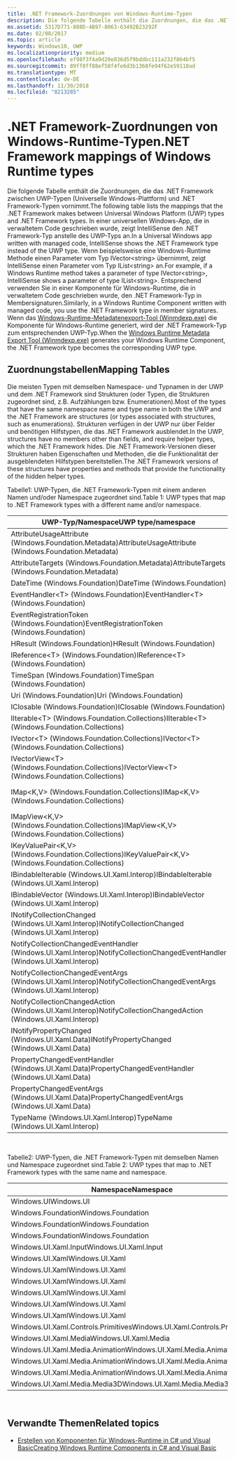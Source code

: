 ```yaml
---
title: .NET Framework-Zuordnungen von Windows-Runtime-Typen
description: Die folgende Tabelle enthält die Zuordnungen, die das .NET Framework zwischen UWP-Typen (Universelle Windows-Plattform) und .NET Framework-Typen vornimmt.
ms.assetid: 5317D771-808D-4B97-8063-63492B23292F
ms.date: 02/08/2017
ms.topic: article
keywords: Windows10, UWP
ms.localizationpriority: medium
ms.openlocfilehash: ef98f3f4a9d20e836d5f9bddbc111a232f864bf5
ms.sourcegitcommit: 89ff8ff88ef58f4fe6d3b1368fe94f62e59118ad
ms.translationtype: MT
ms.contentlocale: de-DE
ms.lasthandoff: 11/30/2018
ms.locfileid: "8213285"
---
```

# <a name="net-framework-mappings-of-windows-runtime-types"></a><span data-ttu-id="bbe92-104">.NET Framework-Zuordnungen von Windows-Runtime-Typen</span><span class="sxs-lookup"><span data-stu-id="bbe92-104">.NET Framework mappings of Windows Runtime types</span></span>



<span data-ttu-id="bbe92-105">Die folgende Tabelle enthält die Zuordnungen, die das .NET Framework zwischen UWP-Typen (Universelle Windows-Plattform) und .NET Framework-Typen vornimmt.</span><span class="sxs-lookup"><span data-stu-id="bbe92-105">The following table lists the mappings that the .NET Framework makes between Universal Windows Platform (UWP) types and .NET Framework types.</span></span> <span data-ttu-id="bbe92-106">In einer universellen Windows-App, die in verwaltetem Code geschrieben wurde, zeigt IntelliSense den .NET Framework-Typ anstelle des UWP-Typs an.</span><span class="sxs-lookup"><span data-stu-id="bbe92-106">In a Universal Windows app written with managed code, IntelliSense shows the .NET Framework type instead of the UWP type.</span></span> <span data-ttu-id="bbe92-107">Wenn beispielsweise eine Windows-Runtime Methode einen Parameter vom Typ IVector&lt;string&gt; übernimmt, zeigt IntelliSense einen Parameter vom Typ IList&lt;string&gt; an.</span><span class="sxs-lookup"><span data-stu-id="bbe92-107">For example, if a Windows Runtime method takes a parameter of type IVector&lt;string&gt;, IntelliSense shows a parameter of type IList&lt;string&gt;.</span></span> <span data-ttu-id="bbe92-108">Entsprechend verwenden Sie in einer Komponente für Windows-Runtime, die in verwaltetem Code geschrieben wurde, den .NET Framework-Typ in Membersignaturen.</span><span class="sxs-lookup"><span data-stu-id="bbe92-108">Similarly, in a Windows Runtime Component written with managed code, you use the .NET Framework type in member signatures.</span></span> <span data-ttu-id="bbe92-109">Wenn das [Windows-Runtime-Metadatenexport-Tool (Winmdexp.exe)](https://msdn.microsoft.com/library/hh925576.aspx) die Komponente für Windows-Runtime generiert, wird der .NET Framework-Typ zum entsprechenden UWP-Typ.</span><span class="sxs-lookup"><span data-stu-id="bbe92-109">When the [Windows Runtime Metadata Export Tool (Winmdexp.exe)](https://msdn.microsoft.com/library/hh925576.aspx) generates your Windows Runtime Component, the .NET Framework type becomes the corresponding UWP type.</span></span>

## <a name="mapping-tables"></a><span data-ttu-id="bbe92-110">Zuordnungstabellen</span><span class="sxs-lookup"><span data-stu-id="bbe92-110">Mapping Tables</span></span>


<span data-ttu-id="bbe92-111">Die meisten Typen mit demselben Namespace- und Typnamen in der UWP und dem .NET Framework sind Strukturen (oder Typen, die Strukturen zugeordnet sind, z.B. Aufzählungen bzw. Enumerationen).</span><span class="sxs-lookup"><span data-stu-id="bbe92-111">Most of the types that have the same namespace name and type name in both the UWP and the .NET Framework are structures (or types associated with structures, such as enumerations).</span></span> <span data-ttu-id="bbe92-112">Strukturen verfügen in der UWP nur über Felder und benötigen Hilfstypen, die das .NET Framework ausblendet.</span><span class="sxs-lookup"><span data-stu-id="bbe92-112">In the UWP, structures have no members other than fields, and require helper types, which the .NET Framework hides.</span></span> <span data-ttu-id="bbe92-113">Die .NET Framework-Versionen dieser Strukturen haben Eigenschaften und Methoden, die die Funktionalität der ausgeblendeten Hilfstypen bereitstellen.</span><span class="sxs-lookup"><span data-stu-id="bbe92-113">The .NET Framework versions of these structures have properties and methods that provide the functionality of the hidden helper types.</span></span>

<span data-ttu-id="bbe92-114">Tabelle1: UWP-Typen, die .NET Framework-Typen mit einem anderen Namen und/oder Namespace zugeordnet sind.</span><span class="sxs-lookup"><span data-stu-id="bbe92-114">Table 1: UWP types that map to .NET Framework types with a different name and/or namespace.</span></span>

| <span data-ttu-id="bbe92-115">UWP-Typ/Namespace</span><span class="sxs-lookup"><span data-stu-id="bbe92-115">UWP type/namespace</span></span>                                            | <span data-ttu-id="bbe92-116">.NET Framework-Typ/Namespace</span><span class="sxs-lookup"><span data-stu-id="bbe92-116">.NET Framework type/namespace</span></span>                                          | <span data-ttu-id="bbe92-117">.NET Framework-Assembly</span><span class="sxs-lookup"><span data-stu-id="bbe92-117">.NET Framework assembly</span></span>                           |
|---------------------------------------------------------------|------------------------------------------------------------------------|---------------------------------------------------|
| <span data-ttu-id="bbe92-118">AttributeUsageAttribute (Windows.Foundation.Metadata)</span><span class="sxs-lookup"><span data-stu-id="bbe92-118">AttributeUsageAttribute (Windows.Foundation.Metadata)</span></span>         | <span data-ttu-id="bbe92-119">AttributeUsageAttribute (System)</span><span class="sxs-lookup"><span data-stu-id="bbe92-119">AttributeUsageAttribute (System)</span></span>                                       | <span data-ttu-id="bbe92-120">System.Runtime.dll</span><span class="sxs-lookup"><span data-stu-id="bbe92-120">System.Runtime.dll</span></span>                                |
| <span data-ttu-id="bbe92-121">AttributeTargets (Windows.Foundation.Metadata)</span><span class="sxs-lookup"><span data-stu-id="bbe92-121">AttributeTargets (Windows.Foundation.Metadata)</span></span>                | <span data-ttu-id="bbe92-122">AttributeTargets (System)</span><span class="sxs-lookup"><span data-stu-id="bbe92-122">AttributeTargets (System)</span></span>                                              | <span data-ttu-id="bbe92-123">System.Runtime.dll</span><span class="sxs-lookup"><span data-stu-id="bbe92-123">System.Runtime.dll</span></span>                                |
| <span data-ttu-id="bbe92-124">DateTime (Windows.Foundation)</span><span class="sxs-lookup"><span data-stu-id="bbe92-124">DateTime (Windows.Foundation)</span></span>                                 | <span data-ttu-id="bbe92-125">DateTimeOffset (System)</span><span class="sxs-lookup"><span data-stu-id="bbe92-125">DateTimeOffset (System)</span></span>                                                | <span data-ttu-id="bbe92-126">System.Runtime.dll</span><span class="sxs-lookup"><span data-stu-id="bbe92-126">System.Runtime.dll</span></span>                                |
| <span data-ttu-id="bbe92-127">EventHandler&lt;T&gt; (Windows.Foundation)</span><span class="sxs-lookup"><span data-stu-id="bbe92-127">EventHandler&lt;T&gt; (Windows.Foundation)</span></span>                    | <span data-ttu-id="bbe92-128">EventHandler&lt;T&gt; (System)</span><span class="sxs-lookup"><span data-stu-id="bbe92-128">EventHandler&lt;T&gt; (System)</span></span>                                         | <span data-ttu-id="bbe92-129">System.Runtime.dll</span><span class="sxs-lookup"><span data-stu-id="bbe92-129">System.Runtime.dll</span></span>                                |
| <span data-ttu-id="bbe92-130">EventRegistrationToken (Windows.Foundation)</span><span class="sxs-lookup"><span data-stu-id="bbe92-130">EventRegistrationToken (Windows.Foundation)</span></span>                   | <span data-ttu-id="bbe92-131">EventRegistrationToken (System.Runtime.InteropServices.WindowsRuntime)</span><span class="sxs-lookup"><span data-stu-id="bbe92-131">EventRegistrationToken (System.Runtime.InteropServices.WindowsRuntime)</span></span> | <span data-ttu-id="bbe92-132">System.Runtime.InteropServices.WindowsRuntime.dll</span><span class="sxs-lookup"><span data-stu-id="bbe92-132">System.Runtime.InteropServices.WindowsRuntime.dll</span></span> |
| <span data-ttu-id="bbe92-133">HResult (Windows.Foundation)</span><span class="sxs-lookup"><span data-stu-id="bbe92-133">HResult (Windows.Foundation)</span></span>                                  | <span data-ttu-id="bbe92-134">Exception (System)</span><span class="sxs-lookup"><span data-stu-id="bbe92-134">Exception (System)</span></span>                                                     | <span data-ttu-id="bbe92-135">System.Runtime.dll</span><span class="sxs-lookup"><span data-stu-id="bbe92-135">System.Runtime.dll</span></span>                                |
| <span data-ttu-id="bbe92-136">IReference&lt;T&gt; (Windows.Foundation)</span><span class="sxs-lookup"><span data-stu-id="bbe92-136">IReference&lt;T&gt; (Windows.Foundation)</span></span>                      | <span data-ttu-id="bbe92-137">Nullable&lt;T&gt; (System)</span><span class="sxs-lookup"><span data-stu-id="bbe92-137">Nullable&lt;T&gt; (System)</span></span>                                             | <span data-ttu-id="bbe92-138">System.Runtime.dll</span><span class="sxs-lookup"><span data-stu-id="bbe92-138">System.Runtime.dll</span></span>                                |
| <span data-ttu-id="bbe92-139">TimeSpan (Windows.Foundation)</span><span class="sxs-lookup"><span data-stu-id="bbe92-139">TimeSpan (Windows.Foundation)</span></span>                                 | <span data-ttu-id="bbe92-140">TimeSpan (System)</span><span class="sxs-lookup"><span data-stu-id="bbe92-140">TimeSpan (System)</span></span>                                                      | <span data-ttu-id="bbe92-141">System.Runtime.dll</span><span class="sxs-lookup"><span data-stu-id="bbe92-141">System.Runtime.dll</span></span>                                |
| <span data-ttu-id="bbe92-142">Uri (Windows.Foundation)</span><span class="sxs-lookup"><span data-stu-id="bbe92-142">Uri (Windows.Foundation)</span></span>                                      | <span data-ttu-id="bbe92-143">Uri (System)</span><span class="sxs-lookup"><span data-stu-id="bbe92-143">Uri (System)</span></span>                                                           | <span data-ttu-id="bbe92-144">System.Runtime.dll</span><span class="sxs-lookup"><span data-stu-id="bbe92-144">System.Runtime.dll</span></span>                                |
| <span data-ttu-id="bbe92-145">IClosable (Windows.Foundation)</span><span class="sxs-lookup"><span data-stu-id="bbe92-145">IClosable (Windows.Foundation)</span></span>                                | <span data-ttu-id="bbe92-146">IDisposable (System)</span><span class="sxs-lookup"><span data-stu-id="bbe92-146">IDisposable (System)</span></span>                                                   | <span data-ttu-id="bbe92-147">System.Runtime.dll</span><span class="sxs-lookup"><span data-stu-id="bbe92-147">System.Runtime.dll</span></span>                                |
| <span data-ttu-id="bbe92-148">IIterable&lt;T&gt; (Windows.Foundation.Collections)</span><span class="sxs-lookup"><span data-stu-id="bbe92-148">IIterable&lt;T&gt; (Windows.Foundation.Collections)</span></span>           | <span data-ttu-id="bbe92-149">IEnumerable&lt;T&gt; (System.Collections.Generic)</span><span class="sxs-lookup"><span data-stu-id="bbe92-149">IEnumerable&lt;T&gt; (System.Collections.Generic)</span></span>                      | <span data-ttu-id="bbe92-150">System.Runtime.dll</span><span class="sxs-lookup"><span data-stu-id="bbe92-150">System.Runtime.dll</span></span>                                |
| <span data-ttu-id="bbe92-151">IVector&lt;T&gt; (Windows.Foundation.Collections)</span><span class="sxs-lookup"><span data-stu-id="bbe92-151">IVector&lt;T&gt; (Windows.Foundation.Collections)</span></span>             | <span data-ttu-id="bbe92-152">IList&lt;T&gt; (System.Collections.Generic)</span><span class="sxs-lookup"><span data-stu-id="bbe92-152">IList&lt;T&gt; (System.Collections.Generic)</span></span>                            | <span data-ttu-id="bbe92-153">System.Runtime.dll</span><span class="sxs-lookup"><span data-stu-id="bbe92-153">System.Runtime.dll</span></span>                                |
| <span data-ttu-id="bbe92-154">IVectorView&lt;T&gt; (Windows.Foundation.Collections)</span><span class="sxs-lookup"><span data-stu-id="bbe92-154">IVectorView&lt;T&gt; (Windows.Foundation.Collections)</span></span>         | <span data-ttu-id="bbe92-155">IReadOnlyList&lt;T&gt; (System.Collections.Generic)</span><span class="sxs-lookup"><span data-stu-id="bbe92-155">IReadOnlyList&lt;T&gt; (System.Collections.Generic)</span></span>                    | <span data-ttu-id="bbe92-156">System.Runtime.dll</span><span class="sxs-lookup"><span data-stu-id="bbe92-156">System.Runtime.dll</span></span>                                |
| <span data-ttu-id="bbe92-157">IMap&lt;K,V&gt; (Windows.Foundation.Collections)</span><span class="sxs-lookup"><span data-stu-id="bbe92-157">IMap&lt;K,V&gt; (Windows.Foundation.Collections)</span></span>              | <span data-ttu-id="bbe92-158">IDictionary&lt;TKey,TValue&gt; (System.Collections.Generic)</span><span class="sxs-lookup"><span data-stu-id="bbe92-158">IDictionary&lt;TKey,TValue&gt; (System.Collections.Generic)</span></span>            | <span data-ttu-id="bbe92-159">System.Runtime.dll</span><span class="sxs-lookup"><span data-stu-id="bbe92-159">System.Runtime.dll</span></span>                                |
| <span data-ttu-id="bbe92-160">IMapView&lt;K,V&gt; (Windows.Foundation.Collections)</span><span class="sxs-lookup"><span data-stu-id="bbe92-160">IMapView&lt;K,V&gt; (Windows.Foundation.Collections)</span></span>          | <span data-ttu-id="bbe92-161">IReadOnlyDictionary&lt;TKey,TValue&gt; (System.Collections.Generic)</span><span class="sxs-lookup"><span data-stu-id="bbe92-161">IReadOnlyDictionary&lt;TKey,TValue&gt; (System.Collections.Generic)</span></span>    | <span data-ttu-id="bbe92-162">System.Runtime.dll</span><span class="sxs-lookup"><span data-stu-id="bbe92-162">System.Runtime.dll</span></span>                                |
| <span data-ttu-id="bbe92-163">IKeyValuePair&lt;K,V&gt; (Windows.Foundation.Collections)</span><span class="sxs-lookup"><span data-stu-id="bbe92-163">IKeyValuePair&lt;K,V&gt; (Windows.Foundation.Collections)</span></span>     | <span data-ttu-id="bbe92-164">KeyValuePair&lt;TKey,TValue&gt; (System.Collections.Generic)</span><span class="sxs-lookup"><span data-stu-id="bbe92-164">KeyValuePair&lt;TKey,TValue&gt; (System.Collections.Generic)</span></span>           | <span data-ttu-id="bbe92-165">System.Runtime.dll</span><span class="sxs-lookup"><span data-stu-id="bbe92-165">System.Runtime.dll</span></span>                                |
| <span data-ttu-id="bbe92-166">IBindableIterable (Windows.UI.Xaml.Interop)</span><span class="sxs-lookup"><span data-stu-id="bbe92-166">IBindableIterable (Windows.UI.Xaml.Interop)</span></span>                   | <span data-ttu-id="bbe92-167">IEnumerable (System.Collections)</span><span class="sxs-lookup"><span data-stu-id="bbe92-167">IEnumerable (System.Collections)</span></span>                                       | <span data-ttu-id="bbe92-168">System.Runtime.dll</span><span class="sxs-lookup"><span data-stu-id="bbe92-168">System.Runtime.dll</span></span>                                |
| <span data-ttu-id="bbe92-169">IBindableVector (Windows.UI.Xaml.Interop)</span><span class="sxs-lookup"><span data-stu-id="bbe92-169">IBindableVector (Windows.UI.Xaml.Interop)</span></span>                     | <span data-ttu-id="bbe92-170">IList (System.Collections)</span><span class="sxs-lookup"><span data-stu-id="bbe92-170">IList (System.Collections)</span></span>                                             | <span data-ttu-id="bbe92-171">System.Runtime.dll</span><span class="sxs-lookup"><span data-stu-id="bbe92-171">System.Runtime.dll</span></span>                                |
| <span data-ttu-id="bbe92-172">INotifyCollectionChanged (Windows.UI.Xaml.Interop)</span><span class="sxs-lookup"><span data-stu-id="bbe92-172">INotifyCollectionChanged (Windows.UI.Xaml.Interop)</span></span>            | <span data-ttu-id="bbe92-173">INotifyCollectionChanged (System.Collections.Specialized)</span><span class="sxs-lookup"><span data-stu-id="bbe92-173">INotifyCollectionChanged (System.Collections.Specialized)</span></span>              | <span data-ttu-id="bbe92-174">System.ObjectModel.dll</span><span class="sxs-lookup"><span data-stu-id="bbe92-174">System.ObjectModel.dll</span></span>                            |
| <span data-ttu-id="bbe92-175">NotifyCollectionChangedEventHandler (Windows.UI.Xaml.Interop)</span><span class="sxs-lookup"><span data-stu-id="bbe92-175">NotifyCollectionChangedEventHandler (Windows.UI.Xaml.Interop)</span></span> | <span data-ttu-id="bbe92-176">NotifyCollectionChangedEventHandler (System.Collections.Specialized)</span><span class="sxs-lookup"><span data-stu-id="bbe92-176">NotifyCollectionChangedEventHandler (System.Collections.Specialized)</span></span>   | <span data-ttu-id="bbe92-177">System.ObjectModel.dll</span><span class="sxs-lookup"><span data-stu-id="bbe92-177">System.ObjectModel.dll</span></span>                            |
| <span data-ttu-id="bbe92-178">NotifyCollectionChangedEventArgs (Windows.UI.Xaml.Interop)</span><span class="sxs-lookup"><span data-stu-id="bbe92-178">NotifyCollectionChangedEventArgs (Windows.UI.Xaml.Interop)</span></span>    | <span data-ttu-id="bbe92-179">NotifyCollectionChangedEventArgs (System.Collections.Specialized)</span><span class="sxs-lookup"><span data-stu-id="bbe92-179">NotifyCollectionChangedEventArgs (System.Collections.Specialized)</span></span>      | <span data-ttu-id="bbe92-180">System.ObjectModel.dll</span><span class="sxs-lookup"><span data-stu-id="bbe92-180">System.ObjectModel.dll</span></span>                            |
| <span data-ttu-id="bbe92-181">NotifyCollectionChangedAction (Windows.UI.Xaml.Interop)</span><span class="sxs-lookup"><span data-stu-id="bbe92-181">NotifyCollectionChangedAction (Windows.UI.Xaml.Interop)</span></span>       | <span data-ttu-id="bbe92-182">NotifyCollectionChangedAction (System.Collections.Specialized)</span><span class="sxs-lookup"><span data-stu-id="bbe92-182">NotifyCollectionChangedAction (System.Collections.Specialized)</span></span>         | <span data-ttu-id="bbe92-183">System.ObjectModel.dll</span><span class="sxs-lookup"><span data-stu-id="bbe92-183">System.ObjectModel.dll</span></span>                            |
| <span data-ttu-id="bbe92-184">INotifyPropertyChanged (Windows.UI.Xaml.Data)</span><span class="sxs-lookup"><span data-stu-id="bbe92-184">INotifyPropertyChanged (Windows.UI.Xaml.Data)</span></span>                 | <span data-ttu-id="bbe92-185">INotifyPropertyChanged (System.ComponentModel)</span><span class="sxs-lookup"><span data-stu-id="bbe92-185">INotifyPropertyChanged (System.ComponentModel)</span></span>                         | <span data-ttu-id="bbe92-186">System.ObjectModel.dll</span><span class="sxs-lookup"><span data-stu-id="bbe92-186">System.ObjectModel.dll</span></span>                            |
| <span data-ttu-id="bbe92-187">PropertyChangedEventHandler (Windows.UI.Xaml.Data)</span><span class="sxs-lookup"><span data-stu-id="bbe92-187">PropertyChangedEventHandler (Windows.UI.Xaml.Data)</span></span>            | <span data-ttu-id="bbe92-188">PropertyChangedEventHandler (System.ComponentModel)</span><span class="sxs-lookup"><span data-stu-id="bbe92-188">PropertyChangedEventHandler (System.ComponentModel)</span></span>                    | <span data-ttu-id="bbe92-189">System.ObjectModel.dll</span><span class="sxs-lookup"><span data-stu-id="bbe92-189">System.ObjectModel.dll</span></span>                            |
| <span data-ttu-id="bbe92-190">PropertyChangedEventArgs (Windows.UI.Xaml.Data)</span><span class="sxs-lookup"><span data-stu-id="bbe92-190">PropertyChangedEventArgs (Windows.UI.Xaml.Data)</span></span>               | <span data-ttu-id="bbe92-191">PropertyChangedEventArgs (System.ComponentModel)</span><span class="sxs-lookup"><span data-stu-id="bbe92-191">PropertyChangedEventArgs (System.ComponentModel)</span></span>                       | <span data-ttu-id="bbe92-192">System.ObjectModel.dll</span><span class="sxs-lookup"><span data-stu-id="bbe92-192">System.ObjectModel.dll</span></span>                            |
| <span data-ttu-id="bbe92-193">TypeName (Windows.UI.Xaml.Interop)</span><span class="sxs-lookup"><span data-stu-id="bbe92-193">TypeName (Windows.UI.Xaml.Interop)</span></span>                            | <span data-ttu-id="bbe92-194">Type (System)</span><span class="sxs-lookup"><span data-stu-id="bbe92-194">Type (System)</span></span>                                                          | <span data-ttu-id="bbe92-195">System.Runtime.dll</span><span class="sxs-lookup"><span data-stu-id="bbe92-195">System.Runtime.dll</span></span>                                |

 

<span data-ttu-id="bbe92-196">Tabelle2: UWP-Typen, die .NET Framework-Typen mit demselben Namen und Namespace zugeordnet sind.</span><span class="sxs-lookup"><span data-stu-id="bbe92-196">Table 2: UWP types that map to .NET Framework types with the same name and namespace.</span></span>

| <span data-ttu-id="bbe92-197">Namespace</span><span class="sxs-lookup"><span data-stu-id="bbe92-197">Namespace</span></span>                           | <span data-ttu-id="bbe92-198">Typ</span><span class="sxs-lookup"><span data-stu-id="bbe92-198">Type</span></span>               | <span data-ttu-id="bbe92-199">.NET Framework-Assembly</span><span class="sxs-lookup"><span data-stu-id="bbe92-199">.NET Framework assembly</span></span>                   |
|-------------------------------------|--------------------|-------------------------------------------|
| <span data-ttu-id="bbe92-200">Windows.UI</span><span class="sxs-lookup"><span data-stu-id="bbe92-200">Windows.UI</span></span>                          | <span data-ttu-id="bbe92-201">Color</span><span class="sxs-lookup"><span data-stu-id="bbe92-201">Color</span></span>              | <span data-ttu-id="bbe92-202">System.Runtime.WindowsRuntime.dll</span><span class="sxs-lookup"><span data-stu-id="bbe92-202">System.Runtime.WindowsRuntime.dll</span></span>         |
| <span data-ttu-id="bbe92-203">Windows.Foundation</span><span class="sxs-lookup"><span data-stu-id="bbe92-203">Windows.Foundation</span></span>                  | <span data-ttu-id="bbe92-204">Point</span><span class="sxs-lookup"><span data-stu-id="bbe92-204">Point</span></span>              | <span data-ttu-id="bbe92-205">System.Runtime.WindowsRuntime.dll</span><span class="sxs-lookup"><span data-stu-id="bbe92-205">System.Runtime.WindowsRuntime.dll</span></span>         |
| <span data-ttu-id="bbe92-206">Windows.Foundation</span><span class="sxs-lookup"><span data-stu-id="bbe92-206">Windows.Foundation</span></span>                  | <span data-ttu-id="bbe92-207">Rect</span><span class="sxs-lookup"><span data-stu-id="bbe92-207">Rect</span></span>               | <span data-ttu-id="bbe92-208">System.Runtime.WindowsRuntime.dll</span><span class="sxs-lookup"><span data-stu-id="bbe92-208">System.Runtime.WindowsRuntime.dll</span></span>         |
| <span data-ttu-id="bbe92-209">Windows.Foundation</span><span class="sxs-lookup"><span data-stu-id="bbe92-209">Windows.Foundation</span></span>                  | <span data-ttu-id="bbe92-210">Size</span><span class="sxs-lookup"><span data-stu-id="bbe92-210">Size</span></span>               | <span data-ttu-id="bbe92-211">System.Runtime.WindowsRuntime.dll</span><span class="sxs-lookup"><span data-stu-id="bbe92-211">System.Runtime.WindowsRuntime.dll</span></span>         |
| <span data-ttu-id="bbe92-212">Windows.UI.Xaml.Input</span><span class="sxs-lookup"><span data-stu-id="bbe92-212">Windows.UI.Xaml.Input</span></span>               | <span data-ttu-id="bbe92-213">ICommand</span><span class="sxs-lookup"><span data-stu-id="bbe92-213">ICommand</span></span>           | <span data-ttu-id="bbe92-214">System.ObjectModel.dll</span><span class="sxs-lookup"><span data-stu-id="bbe92-214">System.ObjectModel.dll</span></span>                    |
| <span data-ttu-id="bbe92-215">Windows.UI.Xaml</span><span class="sxs-lookup"><span data-stu-id="bbe92-215">Windows.UI.Xaml</span></span>                     | <span data-ttu-id="bbe92-216">CornerRadius</span><span class="sxs-lookup"><span data-stu-id="bbe92-216">CornerRadius</span></span>       | <span data-ttu-id="bbe92-217">System.Runtime.WindowsRuntime.UI.Xaml.dll</span><span class="sxs-lookup"><span data-stu-id="bbe92-217">System.Runtime.WindowsRuntime.UI.Xaml.dll</span></span> |
| <span data-ttu-id="bbe92-218">Windows.UI.Xaml</span><span class="sxs-lookup"><span data-stu-id="bbe92-218">Windows.UI.Xaml</span></span>                     | <span data-ttu-id="bbe92-219">Duration</span><span class="sxs-lookup"><span data-stu-id="bbe92-219">Duration</span></span>           | <span data-ttu-id="bbe92-220">System.Runtime.WindowsRuntime.UI.Xaml.dll</span><span class="sxs-lookup"><span data-stu-id="bbe92-220">System.Runtime.WindowsRuntime.UI.Xaml.dll</span></span> |
| <span data-ttu-id="bbe92-221">Windows.UI.Xaml</span><span class="sxs-lookup"><span data-stu-id="bbe92-221">Windows.UI.Xaml</span></span>                     | <span data-ttu-id="bbe92-222">DurationTyp</span><span class="sxs-lookup"><span data-stu-id="bbe92-222">DurationType</span></span>       | <span data-ttu-id="bbe92-223">System.Runtime.WindowsRuntime.UI.Xaml.dll</span><span class="sxs-lookup"><span data-stu-id="bbe92-223">System.Runtime.WindowsRuntime.UI.Xaml.dll</span></span> |
| <span data-ttu-id="bbe92-224">Windows.UI.Xaml</span><span class="sxs-lookup"><span data-stu-id="bbe92-224">Windows.UI.Xaml</span></span>                     | <span data-ttu-id="bbe92-225">GridLength</span><span class="sxs-lookup"><span data-stu-id="bbe92-225">GridLength</span></span>         | <span data-ttu-id="bbe92-226">System.Runtime.WindowsRuntime.UI.Xaml.dll</span><span class="sxs-lookup"><span data-stu-id="bbe92-226">System.Runtime.WindowsRuntime.UI.Xaml.dll</span></span> |
| <span data-ttu-id="bbe92-227">Windows.UI.Xaml</span><span class="sxs-lookup"><span data-stu-id="bbe92-227">Windows.UI.Xaml</span></span>                     | <span data-ttu-id="bbe92-228">GridUnitType</span><span class="sxs-lookup"><span data-stu-id="bbe92-228">GridUnitType</span></span>       | <span data-ttu-id="bbe92-229">System.Runtime.WindowsRuntime.UI.Xaml.dll</span><span class="sxs-lookup"><span data-stu-id="bbe92-229">System.Runtime.WindowsRuntime.UI.Xaml.dll</span></span> |
| <span data-ttu-id="bbe92-230">Windows.UI.Xaml</span><span class="sxs-lookup"><span data-stu-id="bbe92-230">Windows.UI.Xaml</span></span>                     | <span data-ttu-id="bbe92-231">Thickness</span><span class="sxs-lookup"><span data-stu-id="bbe92-231">Thickness</span></span>          | <span data-ttu-id="bbe92-232">System.Runtime.WindowsRuntime.UI.Xaml.dll</span><span class="sxs-lookup"><span data-stu-id="bbe92-232">System.Runtime.WindowsRuntime.UI.Xaml.dll</span></span> |
| <span data-ttu-id="bbe92-233">Windows.UI.Xaml.Controls.Primitives</span><span class="sxs-lookup"><span data-stu-id="bbe92-233">Windows.UI.Xaml.Controls.Primitives</span></span> | <span data-ttu-id="bbe92-234">GeneratorPosition</span><span class="sxs-lookup"><span data-stu-id="bbe92-234">GeneratorPosition</span></span>  | <span data-ttu-id="bbe92-235">System.Runtime.WindowsRuntime.UI.Xaml.dll</span><span class="sxs-lookup"><span data-stu-id="bbe92-235">System.Runtime.WindowsRuntime.UI.Xaml.dll</span></span> |
| <span data-ttu-id="bbe92-236">Windows.UI.Xaml.Media</span><span class="sxs-lookup"><span data-stu-id="bbe92-236">Windows.UI.Xaml.Media</span></span>               | <span data-ttu-id="bbe92-237">Matrix</span><span class="sxs-lookup"><span data-stu-id="bbe92-237">Matrix</span></span>             | <span data-ttu-id="bbe92-238">System.Runtime.WindowsRuntime.UI.Xaml.dll</span><span class="sxs-lookup"><span data-stu-id="bbe92-238">System.Runtime.WindowsRuntime.UI.Xaml.dll</span></span> |
| <span data-ttu-id="bbe92-239">Windows.UI.Xaml.Media.Animation</span><span class="sxs-lookup"><span data-stu-id="bbe92-239">Windows.UI.Xaml.Media.Animation</span></span>     | <span data-ttu-id="bbe92-240">KeyTime</span><span class="sxs-lookup"><span data-stu-id="bbe92-240">KeyTime</span></span>            | <span data-ttu-id="bbe92-241">System.Runtime.WindowsRuntime.UI.Xaml.dll</span><span class="sxs-lookup"><span data-stu-id="bbe92-241">System.Runtime.WindowsRuntime.UI.Xaml.dll</span></span> |
| <span data-ttu-id="bbe92-242">Windows.UI.Xaml.Media.Animation</span><span class="sxs-lookup"><span data-stu-id="bbe92-242">Windows.UI.Xaml.Media.Animation</span></span>     | <span data-ttu-id="bbe92-243">RepeatBehavior</span><span class="sxs-lookup"><span data-stu-id="bbe92-243">RepeatBehavior</span></span>     | <span data-ttu-id="bbe92-244">System.Runtime.WindowsRuntime.UI.Xaml.dll</span><span class="sxs-lookup"><span data-stu-id="bbe92-244">System.Runtime.WindowsRuntime.UI.Xaml.dll</span></span> |
| <span data-ttu-id="bbe92-245">Windows.UI.Xaml.Media.Animation</span><span class="sxs-lookup"><span data-stu-id="bbe92-245">Windows.UI.Xaml.Media.Animation</span></span>     | <span data-ttu-id="bbe92-246">RepeatBehaviorTyp</span><span class="sxs-lookup"><span data-stu-id="bbe92-246">RepeatBehaviorType</span></span> | <span data-ttu-id="bbe92-247">System.Runtime.WindowsRuntime.UI.Xaml.dll</span><span class="sxs-lookup"><span data-stu-id="bbe92-247">System.Runtime.WindowsRuntime.UI.Xaml.dll</span></span> |
| <span data-ttu-id="bbe92-248">Windows.UI.Xaml.Media.Media3D</span><span class="sxs-lookup"><span data-stu-id="bbe92-248">Windows.UI.Xaml.Media.Media3D</span></span>       | <span data-ttu-id="bbe92-249">Matrix3D</span><span class="sxs-lookup"><span data-stu-id="bbe92-249">Matrix3D</span></span>           | <span data-ttu-id="bbe92-250">System.Runtime.WindowsRuntime.UI.Xaml.dll</span><span class="sxs-lookup"><span data-stu-id="bbe92-250">System.Runtime.WindowsRuntime.UI.Xaml.dll</span></span> |

 

## <a name="related-topics"></a><span data-ttu-id="bbe92-251">Verwandte Themen</span><span class="sxs-lookup"><span data-stu-id="bbe92-251">Related topics</span></span>

* [<span data-ttu-id="bbe92-252">Erstellen von Komponenten für Windows-Runtime in C# und Visual Basic</span><span class="sxs-lookup"><span data-stu-id="bbe92-252">Creating Windows Runtime Components in C# and Visual Basic</span></span>](creating-windows-runtime-components-in-csharp-and-visual-basic.md)
